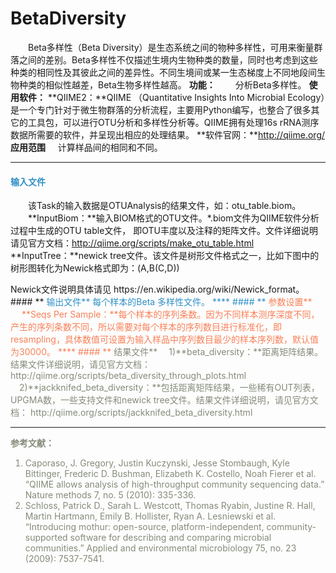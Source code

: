 # BetaDiversity
　　Beta多样性（Beta Diversity）是生态系统之间的物种多样性，可用来衡量群落之间的差别。Beta多样性不仅描述生境内生物种类的数量，同时也考虑到这些种类的相同性及其彼此之间的差异性。不同生境间或某一生态梯度上不同地段间生物种类的相似性越差，Beta生物多样性越高。
**功能：**
　　分析Beta多样性。
**使用软件：**
**QIIME2：**QIIME （Quantitative Insights Into Microbial Ecology）是一个专门针对于微生物群落的分析流程，主要用Python编写，也整合了很多其它的工具包，可以进行OTU分析和多样性分析等。QIIME拥有处理16s rRNA测序数据所需要的软件，并呈现出相应的处理结果。
**软件官网：**http://qiime.org/
**应用范围**
&nbsp;&nbsp;&nbsp;&nbsp;计算样品间的相同和不同。
****
#### **<i class="fa fa-dot-circle-o" aria-hidden="true" style="color:#3090C7"></i><span style="color:#3090C7"> 输入文件**
　　该Task的输入数据是OTUAnalysis的结果文件，如：otu_table.biom。
　　**InputBiom：**输入BIOM格式的OTU文件。\*.biom文件为QIIME软件分析过程中生成的OTU table文件， 即OTU丰度以及注释的矩阵文件。文件详细说明请见官方文档：http://qiime.org/scripts/make_otu_table.html
　  **InputTree：**newick tree文件。该文件是树形文件格式之一，比如下图中的树形图转化为Newick格式即为：(A,B(C,D))
   <div style="text-align:center">
	<img data-src="1.png" width="300px" ></img>
</div>
Newick文件说明具体请见 https://en.wikipedia.org/wiki/Newick_format。
#### **<i class="fa fa-dot-circle-o" aria-hidden="true" style="color:#3090C7"></i><span style="color:#3090C7"> 输出文件**
每个样本的Beta 多样性文件。
****
#### **<i class="fa fa-cog" aria-hidden="true" style="color:#F88158"></i> <span style="color:#F88158">参数设置**
　	**Seqs Per Sample：**每个样本的序列条数。因为不同样本测序深度不同，产生的序列条数不同，所以需要对每个样本的序列数目进行标准化，即resampling，具体数值可设置为输入样品中序列数目最少的样本序列数，默认值为30000。
****
#### **<i class="fa fa-file-text" aria-hidden="true" style="color:#848b79"></i><span style="color:#848b79"> 结果文件**
　1)**beta_diversity：**距离矩阵结果。
 结果文件详细说明，请见官方文档：http://qiime.org/scripts/beta_diversity_through_plots.html
　2)**jackknifed_beta_diversity：**包括距离矩阵结果，一些稀有OUT列表， UPGMA数，一些支持文件和newick tree文件。结果文件详细说明，请见官方文档：
http://qiime.org/scripts/jackknifed_beta_diversity.html

****

**参考文献：**
1.	Caporaso, J. Gregory, Justin Kuczynski, Jesse Stombaugh, Kyle Bittinger, Frederic D. Bushman, Elizabeth K. Costello, Noah Fierer et al. “QIIME allows analysis of high-throughput community sequencing data.” Nature methods 7, no. 5 (2010): 335-336.
2.	Schloss, Patrick D., Sarah L. Westcott, Thomas Ryabin, Justine R. Hall, Martin Hartmann, Emily B. Hollister, Ryan A. Lesniewski et al. “Introducing mothur: open-source, platform-independent, community-supported software for describing and comparing microbial communities.” Applied and environmental microbiology 75, no. 23 (2009): 7537-7541.
